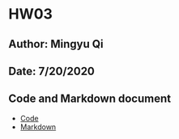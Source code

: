 # HW03
## Author: Mingyu Qi
## Date: 7/20/2020


## Code and Markdown document
- [Code](HW03.Rmd)
- [Markdown](HW03.md)


